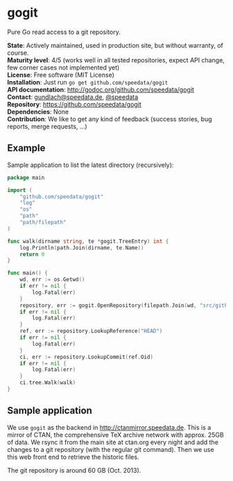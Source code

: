 gogit
=====

Pure Go read access to a git repository.

**State**: Actively maintained, used in production site, but without warranty, of course.<br>
**Maturity level**: 4/5 (works well in all tested repositories, expect API change, few corner cases not implemented yet)<br>
**License**: Free software (MIT License)<br>
**Installation**: Just run `go get github.com/speedata/gogit`<br>
**API documentation**: http://godoc.org/github.com/speedata/gogit<br>
**Contact**: <gundlach@speedata.de>, [@speedata](https://twitter.com/speedata)<br>
**Repository**: https://github.com/speedata/gogit<br>
**Dependencies**: None<br>
**Contribution**: We like to get any kind of feedback (success stories, bug reports, merge requests, ...)

Example
-------

Sample application to list the latest directory (recursively):

```Go
package main

import (
    "github.com/speedata/gogit"
    "log"
    "os"
    "path"
    "path/filepath"
)

func walk(dirname string, te *gogit.TreeEntry) int {
    log.Println(path.Join(dirname, te.Name))
    return 0
}

func main() {
    wd, err := os.Getwd()
    if err != nil {
        log.Fatal(err)
    }
    repository, err := gogit.OpenRepository(filepath.Join(wd, "src/github.com/speedata/gogit/_testdata/testrepo.git"))
    if err != nil {
        log.Fatal(err)
    }
    ref, err := repository.LookupReference("HEAD")
    if err != nil {
        log.Fatal(err)
    }
    ci, err := repository.LookupCommit(ref.Oid)
    if err != nil {
        log.Fatal(err)
    }
    ci.tree.Walk(walk)
}
```

Sample application
-------------------

We use `gogit` as the backend in http://ctanmirror.speedata.de. This is a
mirror of CTAN, the comprehensive TeX archive network with approx. 25GB of
data. We rsync it from the main site at ctan.org every night and add the
changes to a git repository (with the regular git command). Then we use this web
front end to retrieve the historic files.

The git repository is around 60 GB (Oct. 2013).
